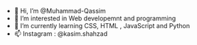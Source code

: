 - 👋 Hi, I’m @Muhammad-Qassim
- 👀 I’m interested in Web developemnt and programming
- 🌱 I’m currently learning CSS, HTML , JavaScript and Python
- 📫 Instagram : @kasim.shahzad

